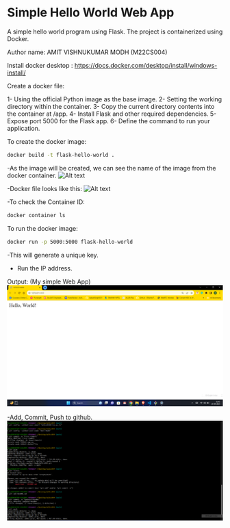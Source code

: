 
# Simple Hello World Web App

A simple hello world program using Flask.
The project is containerized using Docker.

Author name: AMIT VISHNUKUMAR MODH (M22CS004)

Install docker desktop : https://docs.docker.com/desktop/install/windows-install/

Create a docker file:

1- Using the official Python image as the base image.
2- Setting the working directory within the container.
3- Copy the current directory contents into the container at /app.
4- Install Flask and other required dependencies.
5- Expose port 5000 for the Flask app.
6- Define the command to run your application.


To create the docker image:

```bash
docker build -t flask-hello-world .
```

-As the image will be created, we can see the name of the image from the docker container.
![Alt text](<../../Pictures/Screenshots/Screenshot (187).png>)

-Docker file looks like this:
![Alt text](<../../Pictures/Screenshots/Screenshot (190).png>)


-To check the Container ID:
```bash
docker container ls
```  

To run the docker image:

```bash
docker run -p 5000:5000 flask-hello-world
```

-This will generate a unique key.
- Run the IP address.

Output: (My simple Web App)
![Alt text](<Screenshot (186).png>)

-Add, Commit, Push to github.
![Alt text](<Screenshot 2023-09-24 022013.png>)